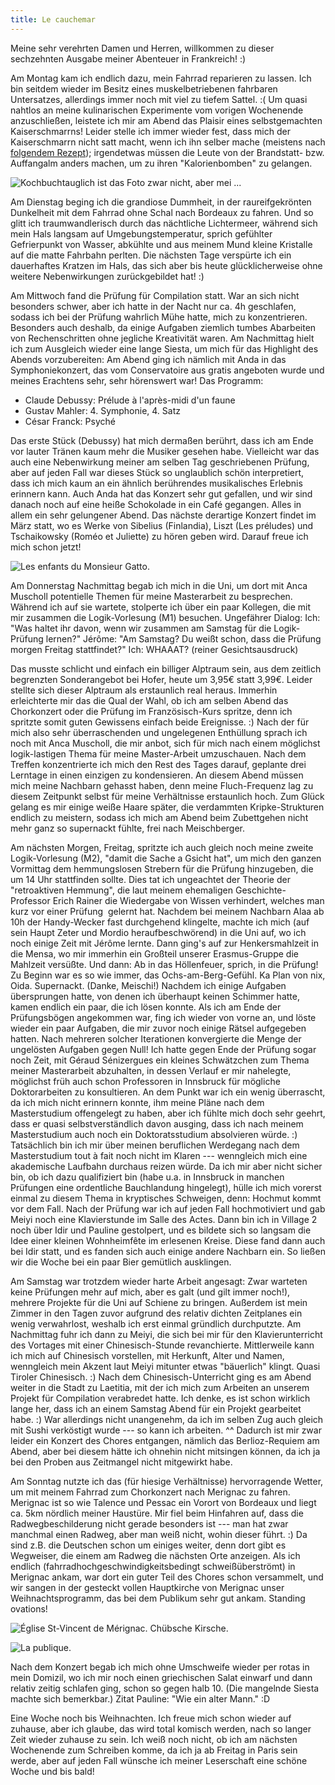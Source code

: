 ```yaml
---
title: Le cauchemar
---
```


Meine sehr verehrten Damen und Herren, willkommen zu dieser sechzehnten Ausgabe meiner Abenteuer in Frankreich! :)

Am Montag kam ich endlich dazu, mein Fahrrad reparieren zu lassen. Ich bin seitdem wieder im Besitz eines muskelbetriebenen fahrbaren Untersatzes, allerdings immer noch mit viel zu tiefem Sattel. :(
Um quasi nahtlos an meine kulinarischen Experimente vom vorigen Wochenende anzuschließen, leistete ich mir am Abend das Plaisir eines selbstgemachten Kaiserschmarrns! Leider stelle ich immer wieder fest, dass mich der Kaiserschmarrn nicht satt macht, wenn ich ihn selber mache (meistens nach [folgendem Rezept](http://rezepte.nit.at/rezepte/kaiserschmarren.html)); irgendetwas müssen die Leute von der Brandstatt- bzw. Auffangalm anders machen, um zu ihren "Kalorienbomben" zu gelangen.

![Kochbuchtauglich ist das Foto zwar nicht, aber mei ...]($media$/Photo2296.jpg)

Am Dienstag beging ich die grandiose Dummheit, in der raureifgekrönten Dunkelheit mit dem Fahrrad ohne Schal nach Bordeaux zu fahren. Und so glitt ich traumwandlerisch durch das nächtliche Lichtermeer, während sich mein Hals langsam auf Umgebungstemperatur, sprich gefühlter Gefrierpunkt von Wasser, abkühlte und aus meinem Mund kleine Kristalle auf die matte Fahrbahn perlten. Die nächsten Tage verspürte ich ein dauerhaftes Kratzen im Hals, das sich aber bis heute glücklicherweise ohne weitere Nebenwirkungen zurückgebildet hat! :)

Am Mittwoch fand die Prüfung für Compilation statt. War an sich nicht besonders schwer, aber ich hatte in der Nacht nur ca. 4h geschlafen, sodass ich bei der Prüfung wahrlich Mühe hatte, mich zu konzentrieren. Besonders auch deshalb, da einige Aufgaben ziemlich tumbes Abarbeiten von Rechenschritten ohne jegliche Kreativität waren.
Am Nachmittag hielt ich zum Ausgleich wieder eine lange Siesta, um mich für das Highlight des Abends vorzubereiten: Am Abend ging ich nämlich mit Anda in das Symphoniekonzert, das vom Conservatoire aus gratis angeboten wurde und meines Erachtens sehr, sehr hörenswert war! Das Programm:


* Claude Debussy: Prélude à l'après-midi d'un faune
* Gustav Mahler: 4. Symphonie, 4. Satz
* César Franck: Psyché


Das erste Stück (Debussy) hat mich dermaßen berührt, dass ich am Ende vor lauter Tränen kaum mehr die Musiker gesehen habe. Vielleicht war das auch eine Nebenwirkung meiner am selben Tag geschriebenen Prüfung, aber auf jeden Fall war dieses Stück so unglaublich schön interpretiert, dass ich mich kaum an ein ähnlich berührendes musikalisches Erlebnis erinnern kann. Auch Anda hat das Konzert sehr gut gefallen, und wir sind danach noch auf eine heiße Schokolade in ein Café gegangen. Alles in allem ein sehr gelungener Abend.
Das nächste derartige Konzert findet im März statt, wo es Werke von Sibelius (Finlandia), Liszt (Les préludes) und Tschaikowsky (Roméo et Juliette) zu hören geben wird. Darauf freue ich mich schon jetzt!

![Les enfants du Monsieur Gatto.]($media$/Photo2302.jpg)

Am Donnerstag Nachmittag begab ich mich in die Uni, um dort mit Anca Muscholl potentielle Themen für meine Masterarbeit zu besprechen. Während ich auf sie wartete, stolperte ich über ein paar Kollegen, die mit mir zusammen die Logik-Vorlesung (M1) besuchen. Ungefährer Dialog:
Ich: "Was haltet ihr davon, wenn wir zusammen am Samstag für die Logik-Prüfung lernen?"
Jérôme: "Am Samstag? Du weißt schon, dass die Prüfung morgen Freitag stattfindet?"
Ich: WHAAAT? (reiner Gesichtsausdruck)

Das musste schlicht und einfach ein billiger Alptraum sein, aus dem zeitlich begrenzten Sonderangebot bei Hofer, heute um 3,95€ statt 3,99€. Leider stellte sich dieser Alptraum als erstaunlich real heraus. Immerhin erleichterte mir das die Qual der Wahl, ob ich am selben Abend das Chorkonzert oder die Prüfung im Französisch-Kurs spritze, denn ich spritzte somit guten Gewissens einfach beide Ereignisse. :)
Nach der für mich also sehr überraschenden und ungelegenen Enthüllung sprach ich noch mit Anca Muscholl, die mir anbot, sich für mich nach einem möglichst logik-lastigen Thema für meine Master-Arbeit umzuschauen. Nach dem Treffen konzentrierte ich mich den Rest des Tages darauf, geplante drei Lerntage in einen einzigen zu kondensieren. An diesem Abend müssen mich meine Nachbarn gehasst haben, denn meine Fluch-Frequenz lag zu diesem Zeitpunkt selbst für meine Verhältnisse erstaunlich hoch. Zum Glück gelang es mir einige weiße Haare später, die verdammten Kripke-Strukturen endlich zu meistern, sodass ich mich am Abend beim Zubettgehen nicht mehr ganz so supernackt fühlte, frei nach Meischberger.

Am nächsten Morgen, Freitag, spritzte ich auch gleich noch meine zweite Logik-Vorlesung (M2), "damit die Sache a Gsicht hat", um mich den ganzen Vormittag dem hemmungslosen Strebern für die Prüfung hinzugeben, die um 14 Uhr stattfinden sollte. Dies tat ich ungeachtet der Theorie der "retroaktiven Hemmung", die laut meinem ehemaligen Geschichte-Professor Erich Rainer die Wiedergabe von Wissen verhindert, welches man kurz vor einer Prüfung  gelernt hat.
Nachdem bei meinem Nachbarn Alaa ab 10h der Handy-Wecker fast durchgehend klingelte, machte ich mich (auf sein Haupt Zeter und Mordio heraufbeschwörend) in die Uni auf, wo ich noch einige Zeit mit Jérôme lernte. Dann ging's auf zur Henkersmahlzeit in die Mensa, wo mir immerhin ein Großteil unserer Erasmus-Gruppe die Mahlzeit versüßte.
Und dann: Ab in das Höllenfeuer, sprich, in die Prüfung! Zu Beginn war es so wie immer, das Ochs-am-Berg-Gefühl. Ka Plan von nix, Oida. Supernackt. (Danke, Meischi!) Nachdem ich einige Aufgaben übersprungen hatte, von denen ich überhaupt keinen Schimmer hatte, kamen endlich ein paar, die ich lösen konnte. Als ich am Ende der Prüfungsbögen angekommen war, fing ich wieder von vorne an, und löste wieder ein paar Aufgaben, die mir zuvor noch einige Rätsel aufgegeben hatten. Nach mehreren solcher Iterationen konvergierte die Menge der ungelösten Aufgaben gegen Null! Ich hatte gegen Ende der Prüfung sogar noch Zeit, mit Géraud Sénizergues ein kleines Schwätzchen zum Thema meiner Masterarbeit abzuhalten, in dessen Verlauf er mir nahelegte, möglichst früh auch schon Professoren in Innsbruck für mögliche Doktorarbeiten zu konsultieren. An dem Punkt war ich ein wenig überrascht, da ich mich nicht erinnern konnte, ihm meine Pläne nach dem Masterstudium offengelegt zu haben, aber ich fühlte mich doch sehr geehrt, dass er quasi selbstverständlich davon ausging, dass ich nach meinem Masterstudium auch noch ein Doktoratsstudium absolvieren würde. :) Tatsächlich bin ich mir über meinen beruflichen Werdegang nach dem Masterstudium tout à fait noch nicht im Klaren --- wenngleich mich eine akademische Laufbahn durchaus reizen würde. Da ich mir aber nicht sicher bin, ob ich dazu qualifiziert bin (habe u.a. in Innsbruck in manchen Prüfungen eine ordentliche Bauchlandung hingelegt), hülle ich mich vorerst einmal zu diesem Thema in kryptisches Schweigen, denn: Hochmut kommt vor dem Fall.
Nach der Prüfung war ich auf jeden Fall hochmotiviert und gab Meiyi noch eine Klavierstunde im Salle des Actes. Dann bin ich in Village 2 noch über Idir und Pauline gestolpert, und es bildete sich so langsam die Idee einer kleinen Wohnheimfête im erlesenen Kreise. Diese fand dann auch bei Idir statt, und es fanden sich auch einige andere Nachbarn ein. So ließen wir die Woche bei ein paar Bier gemütlich ausklingen.

Am Samstag war trotzdem wieder harte Arbeit angesagt: Zwar warteten keine Prüfungen mehr auf mich, aber es galt (und gilt immer noch!), mehrere Projekte für die Uni auf Schiene zu bringen. Außerdem ist mein Zimmer in den Tagen zuvor aufgrund des relativ dichten Zeitplanes ein wenig verwahrlost, weshalb ich erst einmal gründlich durchputzte. Am Nachmittag fuhr ich dann zu Meiyi, die sich bei mir für den Klavierunterricht des Vortages mit einer Chinesisch-Stunde revanchierte. Mittlerweile kann ich mich auf Chinesisch vorstellen, mit Herkunft, Alter und Namen, wenngleich mein Akzent laut Meiyi mitunter etwas "bäuerlich" klingt. Quasi Tiroler Chinesisch. :)
Nach dem Chinesisch-Unterricht ging es am Abend weiter in die Stadt zu Laetitia, mit der ich mich zum Arbeiten an unserem Projekt für Compilation verabredet hatte. Ich denke, es ist schon wirklich lange her, dass ich an einem Samstag Abend für ein Projekt gearbeitet habe. :) War allerdings nicht unangenehm, da ich im selben Zug auch gleich mit Sushi verköstigt wurde --- so kann ich arbeiten. ^^
Dadurch ist mir zwar leider ein Konzert des Chores entgangen, nämlich das Berlioz-Requiem am Abend, aber bei diesem hätte ich ohnehin nicht mitsingen können, da ich ja bei den Proben aus Zeitmangel nicht mitgewirkt habe.

Am Sonntag nutzte ich das (für hiesige Verhältnisse) hervorragende Wetter, um mit meinem Fahrrad zum Chorkonzert nach Merignac zu fahren. Merignac ist so wie Talence und Pessac ein Vorort von Bordeaux und liegt ca. 5km nördlich meiner Haustüre. Mir fiel beim Hinfahren auf, dass die Radwegbeschilderung nicht gerade besonders ist --- man hat zwar manchmal einen Radweg, aber man weiß nicht, wohin dieser führt. :) Da sind z.B. die Deutschen schon um einiges weiter, denn dort gibt es Wegweiser, die einem am Radweg die nächsten Orte anzeigen.
Als ich endlich (fahrradhochgeschwindigkeitsbedingt schweißüberströmt) in Merignac ankam, war dort ein guter Teil des Chores schon versammelt, und wir sangen in der gesteckt vollen Hauptkirche von Merignac unser Weihnachtsprogramm, das bei dem Publikum sehr gut ankam. Standing ovations!

![Église St-Vincent de Mérignac. Chübsche Kirsche.]($media$/Photo2311.jpg)

![La publique.]($media$/Photo2318.jpg)

Nach dem Konzert begab ich mich ohne Umschweife wieder per rotas in mein Domizil, wo ich mir noch einen griechischen Salat einwarf und dann relativ zeitig schlafen ging, schon so gegen halb 10. (Die mangelnde Siesta machte sich bemerkbar.) Zitat Pauline: "Wie ein alter Mann." :D

Eine Woche noch bis Weihnachten. Ich freue mich schon wieder auf zuhause, aber ich glaube, das wird total komisch werden, nach so langer Zeit wieder zuhause zu sein. Ich weiß noch nicht, ob ich am nächsten Wochenende zum Schreiben komme, da ich ja ab Freitag in Paris sein werde, aber auf jeden Fall wünsche ich meiner Leserschaft eine schöne Woche und bis bald!
